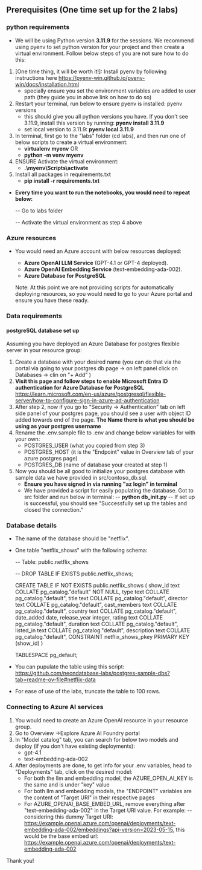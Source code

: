 ## Prerequisites (One time set up for the 2 labs)

### python requirements

- We will be using Python version **3.11.9** for the sessions. We recommend using pyenv to set python version for your project and then create a virtual environment. Follow below steps of you are not sure how to do this:
1. [One time thing, it will be worth it!]: Install pyenv by following instructions here https://pyenv-win.github.io/pyenv-win/docs/installation.html
    - specially ensure you set the environment variables are added to user path (they guide you in above link on how to do so)
2. Restart your terminal, run below to ensure pyenv is installed: pyenv versions
    - this should give you all python versions you have. If you don't see 3.11.9, install this version by running: **pyenv install 3.11.9**
    - set local version to 3.11.9: **pyenv local 3.11.9**
3. In terminal, first go to the "labs" folder (cd labs), and then run one of below scripts to create a virtual environment: 
    - **virtualenv myenv**
    OR
    - **python -m venv myenv**
4. ENSURE Activate the virtual environment:
    - **.\myenv\Scripts\activate**
5. Install all packages in requirements.txt
    - **pip install -r requirements.txt**
- **Every time you want to run the notebooks, you would need to repeat below:**
 
    -- Go to labs folder

    -- Activate the virtual environment as step 4 above

### Azure resources
- You would need an Azure account with below resources deployed:
  - **Azure OpenAI LLM Service** (GPT-4.1 or GPT-4 deployed). 
  - **Azure OpenAI Embedding Service** (text-embedding-ada-002). 
  - **Azure Database for PostgreSQL** 

  Note: At this point we are not providing scripts for automatically deploying resources, so you would need to go to your Azure portal and ensure you have these ready.

### Data requirements

#### postgreSQL database set up

Assuming you have deployed an Azure Database for postgres flexible server in your resource group:

1. Create a database with your desired name (you can do that via the portal via going to your postgres db page -> on left panel click on Databases -> clin on "+ Add" )
2. **Visit this page and follow steps to enable Microsoft Entra ID authentication for Azure Database for PostgreSQL** https://learn.microsoft.com/en-us/azure/postgresql/flexible-server/how-to-configure-sign-in-azure-ad-authentication
3. After step 2, now if you go to "Security -> Authentication" tab on left side panel of your postgres page, you should see a user with object ID added towards end of the page. **The Name there is what you should be using as your postgres username**
4. Rename the .env.sample file to .env and change below variables for with your own:
    - POSTGRES_USER (what you copied from step 3)
    - POSTGRES_HOST (it is the "Endpoint" value in Overview tab of your azure postgres page)
    - POSTGRES_DB (name of database your created at step 1)
5. Now you should be all good to initialize your postgres database with sample data we have provided in src/contoso_db.sql.
    - **Ensure you have signed in via running "az login" in terminal**
    - We have provided a script for easily populating the database. Got to src folder and run below in terminal:
        -- **python db_init.py**
        -- If set up is successful, you should see "Successfully set up the tables and closed the connection."

### Database details

* The name of the database should be "netflix".

* One table "netflix_shows" with the following schema:

    -- Table: public.netflix_shows

    -- DROP TABLE IF EXISTS public.netflix_shows;

    CREATE TABLE IF NOT EXISTS public.netflix_shows
    (
        show_id text COLLATE pg_catalog."default" NOT NULL,
        type text COLLATE pg_catalog."default",
        title text COLLATE pg_catalog."default",
        director text COLLATE pg_catalog."default",
        cast_members text COLLATE pg_catalog."default",
        country text COLLATE pg_catalog."default",
        date_added date,
        release_year integer,
        rating text COLLATE pg_catalog."default",
        duration text COLLATE pg_catalog."default",
        listed_in text COLLATE pg_catalog."default",
        description text COLLATE pg_catalog."default",
        CONSTRAINT netflix_shows_pkey PRIMARY KEY (show_id)
    )

    TABLESPACE pg_default;

* You can pupulate the table using this script: https://github.com/neondatabase-labs/postgres-sample-dbs?tab=readme-ov-file#netflix-data

* For ease of use of the labs, truncate the table to 100 rows.

### Connecting to Azure AI services

1. You would need to create an Azure OpenAI resource in your resource group. 
2. Go to Overview ->Explore Azure AI Foundry portal
3. In "Model catalog" tab, you can search for below two models and deploy (if you don't have existing deployments):
    - gpt-4.1 
    - text-embedding-ada-002
4. After deployments are done, to get info for your .env variables, head to "Deployments" tab, click on the desired model:
    - For both the llm and embedding model, the AZURE_OPEN_AI_KEY is the same and is under "key" value 
    - For both llm and embedding models, the "ENDPOINT" variables are the  content of "Target URI" in their respective pages
    - For AZURE_OPENAI_BASE_EMBED_URL, remove everything after "text-embedding-ada-002" in the Target URI value. For example:
        -- considering this dummy Target URI: https://example.openai.azure.com/openai/deployments/text-embedding-ada-002/embeddings?api-version=2023-05-15, this would be the base embed url: https://example.openai.azure.com/openai/deployments/text-embedding-ada-002


Thank you!
    



